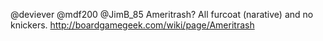 @deviever @mdf200 @JimB_85 Ameritrash? All furcoat (narative) and no knickers. http://boardgamegeek.com/wiki/page/Ameritrash